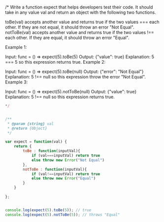 /*
Write a function expect that helps developers test their code. It should take in any value val and return an object with the following two functions.

toBe(val) accepts another value and returns true if the two values === each other. If they are not equal, it should throw an error "Not Equal".
notToBe(val) accepts another value and returns true if the two values !== each other. If they are equal, it should throw an error "Equal".
 

Example 1:

Input: func = () => expect(5).toBe(5)
Output: {"value": true}
Explanation: 5 === 5 so this expression returns true.
Example 2:

Input: func = () => expect(5).toBe(null)
Output: {"error": "Not Equal"}
Explanation: 5 !== null so this expression throw the error "Not Equal".
Example 3:

Input: func = () => expect(5).notToBe(null)
Output: {"value": true}
Explanation: 5 !== null so this expression returns true.

```javascript
*/


/**
 * @param {string} val
 * @return {Object}
 */

var expect = function(val) {
    return {
        toBe : function(inputVal){
            if (val===inputVal) return true
            else throw new Error("Not Equal")
        },
        notToBe : function(inputVal){
            if (val!==inputVal) return true
            else throw new Error("Equal")
        }
    }
    
};


console.log(expect(5).toBe(5)); // true
console.log(expect(5).notToBe(5)); // throws "Equal"




